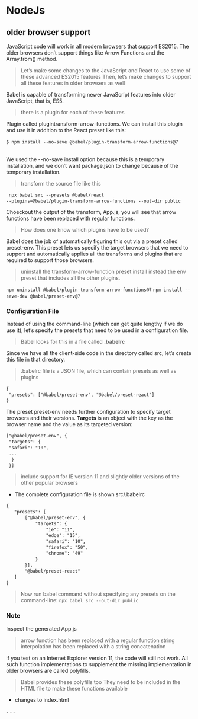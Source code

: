 # NodeJs

## older browser support

JavaScript code will work in all modern browsers that support ES2015. The older browsers don’t support things like Arrow Functions and the Array.from() method.

 > Let’s make some changes to the JavaScript and React to use some of these advanced ES2015 features
 > Then, let’s make changes to support all these features in older browsers as well

Babel is capable of transforming newer JavaScript features into older JavaScript, that is, ES5.

 > there is a plugin for each of these features

Plugin called plugintransform-arrow-functions. We can install this plugin and use it in addition to the React preset like this:<br />

`$ npm install --no-save @babel/plugin-transform-arrow-functions@7`

<br />
We used the --no-save install option because this is a temporary installation, and we don’t want
package.json to change because of the temporary installation.<br />

 > transform the source file like this

```
 npx babel src --presets @babel/react 
--plugins=@babel/plugin-transform-arrow-functions --out-dir public
```

Choeckout the output of the transform, App.js, you will see that arrow functions have been
replaced with regular functions.

 > How does one know which plugins have to be used?

Babel does the job of automatically figuring this out via a preset called preset-env. This preset lets us specify the target browsers that we need to support and automatically applies all the transforms and plugins that are required to support those browsers.

 > uninstall the transform-arrow-function preset
 > install instead the env preset that includes all the other plugins.

`npm uninstall @babel/plugin-transform-arrow-functions@7`
`npm install --save-dev @babel/preset-env@7`

### Configuration File

Instead of using the command-line (which can get quite lengthy if we do use it), let’s specify the presets that need to be used in a configuration file.

 > Babel looks for this in a file called **.babelrc**

Since we have all the client-side code in the directory called src, let’s create this file in that
directory.

 > .babelrc file is a JSON file, which can contain presets as well as plugins
```
{
 "presets": ["@babel/preset-env", "@babel/preset-react"]
}
```

The preset preset-env needs further configuration to specify target browsers and their versions.
**Targets** is an object with the key as the browser name and the value as its targeted version:

```
["@babel/preset-env", {
 "targets": {
 "safari": "10",
 ...
  }
 }]
 ```
 > include support for IE version 11 and slightly older versions of the other popular browsers

 - The complete configuration file is shown src/.babelrc

 ```
{
    "presets": [
        ["@babel/preset-env", {
            "targets": {
                "ie": "11",
                "edge": "15",
                "safari": "10",
                "firefox": "50",
                "chrome": "49"
            }
        }],
        "@babel/preset-react"
    ]
}
 ```

 >  Now run babel command without specifying any presets on the command-line:
 `npx babel src --out-dir public`

 ### Note

Inspect the generated App.js<br />
 > arrow function has been replaced with a regular function
 > string interpolation has been replaced with a string concatenation

if you test on an Internet Explorer version 11, the code will still not work. All such function implementations to supplement the missing implementation in older browsers are called polyfills.

 > Babel provides these polyfills too
 > They need to be included in the HTML file to make these functions available
 
 - changes to index.html

<pre>
...
 <script src="https://unpkg.com/react-dom@16/umd/react-dom.development.js"></script>
 <b><script src="https://unpkg.com/@babel/polyfill@7/dist/polyfill.min.js"></script</b>
</head>
...
</pre>

 > Now, the code can work on Internet Explorer as well
<br />
![ie](./resources/ie-code-run.JPG)
